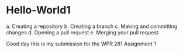 # Hello-World1
a. Creating a repository  b. Creating a branch  c. Making and committing changes d. Opening a pull request e. Merging your pull request

Good day this is my submission for the WPR 281 Assignment 1
